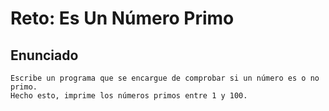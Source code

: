 # Reto: Es Un Número Primo

## Enunciado

```text
Escribe un programa que se encargue de comprobar si un número es o no primo.
Hecho esto, imprime los números primos entre 1 y 100.
```